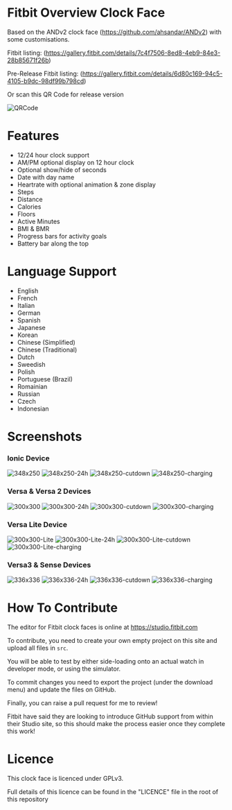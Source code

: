 # Fitbit Overview Clock Face

Based on the ANDv2 clock face (https://github.com/ahsandar/ANDv2) with some customisations.

Fitbit listing: (https://gallery.fitbit.com/details/7c4f7506-8ed8-4eb9-84e3-28b85671f26b)

Pre-Release Fitbit listing: (https://gallery.fitbit.com/details/6d80c169-94c5-4105-b9dc-98df99b798cd)

Or scan this QR Code for release version

![QRCode](https://github.com/BlythMeister/Fitbit-Overview-Face/blob/master/screenshots/QR.png?raw=true)

# Features

* 12/24 hour clock support
* AM/PM optional display on 12 hour clock
* Optional show/hide of seconds
* Date with day name
* Heartrate with optional animation & zone display
* Steps
* Distance
* Calories
* Floors
* Active Minutes
* BMI & BMR
* Progress bars for activity goals
* Battery bar along the top

# Language Support

* English
* French
* Italian
* German
* Spanish
* Japanese
* Korean
* Chinese (Simplified)
* Chinese (Traditional)
* Dutch
* Sweedish
* Polish
* Portuguese (Brazil)
* Romainian
* Russian
* Czech
* Indonesian

# Screenshots

### Ionic Device

![348x250](https://github.com/BlythMeister/Fitbit-Overview-Face/blob/master/screenshots/348x250/1.base.png?raw=true)
![348x250-24h](https://github.com/BlythMeister/Fitbit-Overview-Face/blob/master/screenshots/348x250/2.24h.png?raw=true)
![348x250-cutdown](https://github.com/BlythMeister/Fitbit-Overview-Face/blob/master/screenshots/348x250/3.cutdown.png?raw=true)
![348x250-charging](https://github.com/BlythMeister/Fitbit-Overview-Face/blob/master/screenshots/348x250/4.charging.png?raw=true)

### Versa & Versa 2 Devices

![300x300](https://github.com/BlythMeister/Fitbit-Overview-Face/blob/master/screenshots/300x300/1.base.png?raw=true)
![300x300-24h](https://github.com/BlythMeister/Fitbit-Overview-Face/blob/master/screenshots/300x300/2.24h.png?raw=true)
![300x300-cutdown](https://github.com/BlythMeister/Fitbit-Overview-Face/blob/master/screenshots/300x300/3.cutdown.png?raw=true)
![300x300-charging](https://github.com/BlythMeister/Fitbit-Overview-Face/blob/master/screenshots/300x300/4.charging.png?raw=true)

### Versa Lite Device

![300x300-Lite](https://github.com/BlythMeister/Fitbit-Overview-Face/blob/master/screenshots/300x300_Lite/1.base.png?raw=true)
![300x300-Lite-24h](https://github.com/BlythMeister/Fitbit-Overview-Face/blob/master/screenshots/300x300_Lite/2.24h.png?raw=true)
![300x300-Lite-cutdown](https://github.com/BlythMeister/Fitbit-Overview-Face/blob/master/screenshots/300x300_Lite/3.cutdown.png?raw=true)
![300x300-Lite-charging](https://github.com/BlythMeister/Fitbit-Overview-Face/blob/master/screenshots/300x300_Lite/4.charging.png?raw=true)

### Versa3 & Sense Devices

![336x336](https://github.com/BlythMeister/Fitbit-Overview-Face/blob/master/screenshots/336x336/1.base.png?raw=true)
![336x336-24h](https://github.com/BlythMeister/Fitbit-Overview-Face/blob/master/screenshots/336x336/2.24h.png?raw=true)
![336x336-cutdown](https://github.com/BlythMeister/Fitbit-Overview-Face/blob/master/screenshots/336x336/3.cutdown.png?raw=true)
![336x336-charging](https://github.com/BlythMeister/Fitbit-Overview-Face/blob/master/screenshots/336x336/4.charging.png?raw=true)

# How To Contribute

The editor for Fitbit clock faces is online at https://studio.fitbit.com

To contribute, you need to create your own empty project on this site and upload all files in `src`.

You will be able to test by either side-loading onto an actual watch in developer mode, or using the simulator.

To commit changes you need to export the project (under the download menu) and update the files on GitHub.

Finally, you can raise a pull request for me to review!

Fitbit have said they are looking to introduce GitHub support from within their Studio site, so this should make the process easier once they complete this work!

# Licence

This clock face is licenced under GPLv3.

Full details of this licence can be found in the "LICENCE" file in the root of this repository
